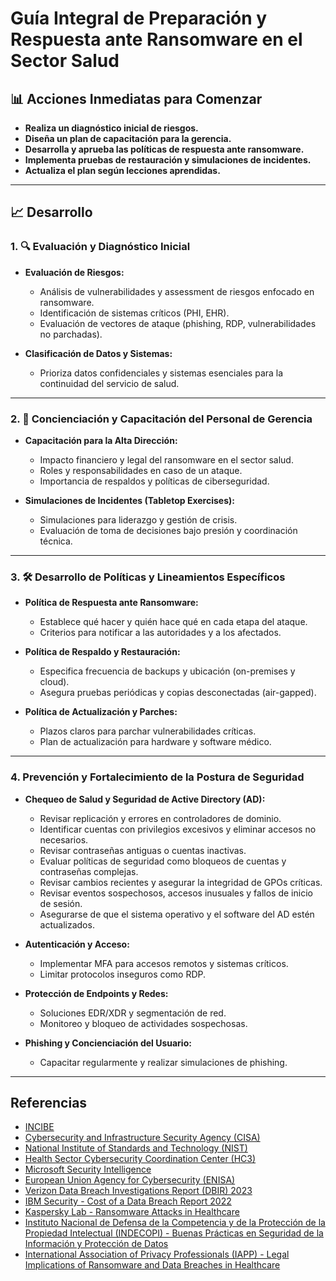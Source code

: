 # **Guía Integral de Preparación y Respuesta ante Ransomware en el Sector Salud**

## 📊 Acciones Inmediatas para Comenzar
-  **Realiza un diagnóstico inicial de riesgos.**
-  **Diseña un plan de capacitación para la gerencia.**
-  **Desarrolla y aprueba las políticas de respuesta ante ransomware.**
-  **Implementa pruebas de restauración y simulaciones de incidentes.**
-  **Actualiza el plan según lecciones aprendidas.**

---

## 📈 Desarrollo

### 1. 🔍 Evaluación y Diagnóstico Inicial
- **Evaluación de Riesgos:**
  -  Análisis de vulnerabilidades y assessment de riesgos enfocado en ransomware.
  -  Identificación de sistemas críticos (PHI, EHR).
  -  Evaluación de vectores de ataque (phishing, RDP, vulnerabilidades no parchadas).

- **Clasificación de Datos y Sistemas:**
  -  Prioriza datos confidenciales y sistemas esenciales para la continuidad del servicio de salud.

---

### 2. 📝 Concienciación y Capacitación del Personal de Gerencia
- **Capacitación para la Alta Dirección:**
  -  Impacto financiero y legal del ransomware en el sector salud.
  -  Roles y responsabilidades en caso de un ataque.
  -  Importancia de respaldos y políticas de ciberseguridad.

- **Simulaciones de Incidentes (Tabletop Exercises):**
  -  Simulaciones para liderazgo y gestión de crisis.
  -  Evaluación de toma de decisiones bajo presión y coordinación técnica.

---

### 3. 🛠️ Desarrollo de Políticas y Lineamientos Específicos
- **Política de Respuesta ante Ransomware:**
  -  Establece qué hacer y quién hace qué en cada etapa del ataque.
  -  Criterios para notificar a las autoridades y a los afectados.

- **Política de Respaldo y Restauración:**
  -  Especifica frecuencia de backups y ubicación (on-premises y cloud).
  -  Asegura pruebas periódicas y copias desconectadas (air-gapped).

- **Política de Actualización y Parches:**
  -  Plazos claros para parchar vulnerabilidades críticas.
  -  Plan de actualización para hardware y software médico.

---

### 4.  Prevención y Fortalecimiento de la Postura de Seguridad

- **Chequeo de Salud y Seguridad de Active Directory (AD):**
  -  Revisar replicación y errores en controladores de dominio.
  -  Identificar cuentas con privilegios excesivos y eliminar accesos no necesarios.
  -  Revisar contraseñas antiguas o cuentas inactivas.
  -  Evaluar políticas de seguridad como bloqueos de cuentas y contraseñas complejas.
  -  Revisar cambios recientes y asegurar la integridad de GPOs críticas.
  -  Revisar eventos sospechosos, accesos inusuales y fallos de inicio de sesión.
  -  Asegurarse de que el sistema operativo y el software del AD estén actualizados.

- **Autenticación y Acceso:**
  -  Implementar MFA para accesos remotos y sistemas críticos.
  -  Limitar protocolos inseguros como RDP.

- **Protección de Endpoints y Redes:**
  -  Soluciones EDR/XDR y segmentación de red.
  -  Monitoreo y bloqueo de actividades sospechosas.

- **Phishing y Concienciación del Usuario:**
  -  Capacitar regularmente y realizar simulaciones de phishing.

---

##  Referencias

- [INCIBE](./docs/guia_ransomware.pdf)
- [Cybersecurity and Infrastructure Security Agency (CISA)](https://www.cisa.gov/sites/default/files/publications/CISA_MS-ISAC_Ransomware_Guide_S508C.pdf)
- [National Institute of Standards and Technology (NIST)](https://csrc.nist.gov/publications/detail/sp/1800-26/final)
- [Health Sector Cybersecurity Coordination Center (HC3)](https://www.hhs.gov/sites/default/files/ransomware-trends-2021.pdf)
- [Microsoft Security Intelligence](https://www.microsoft.com/security/blog)
- [European Union Agency for Cybersecurity (ENISA)](https://www.enisa.europa.eu/publications/threat-landscape-for-ransomware-attacks)
- [Verizon Data Breach Investigations Report (DBIR) 2023](https://www.verizon.com/business/resources/reports/dbir/)
- [IBM Security - Cost of a Data Breach Report 2022](https://www.ibm.com/security/data-breach)
- [Kaspersky Lab - Ransomware Attacks in Healthcare](https://www.kaspersky.com/resource-center/threats/ransomware)
- [Instituto Nacional de Defensa de la Competencia y de la Protección de la Propiedad Intelectual (INDECOPI) - Buenas Prácticas en Seguridad de la Información y Protección de Datos](https://www.indecopi.gob.pe/)
- [International Association of Privacy Professionals (IAPP) - Legal Implications of Ransomware and Data Breaches in Healthcare](https://iapp.org/)

